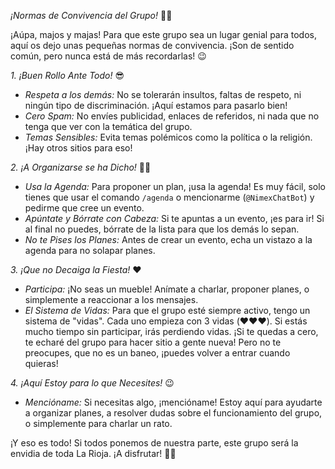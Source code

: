 *¡Normas de Convivencia del Grupo!* 📜🥳

¡Aúpa, majos y majas! Para que este grupo sea un lugar genial para todos, aquí os dejo unas pequeñas normas de convivencia\. ¡Son de sentido común, pero nunca está de más recordarlas! 😉

*1\. ¡Buen Rollo Ante Todo!* 😎

*   *Respeta a los demás:* No se tolerarán insultos, faltas de respeto, ni ningún tipo de discriminación\. ¡Aquí estamos para pasarlo bien!
*   *Cero Spam:* No envíes publicidad, enlaces de referidos, ni nada que no tenga que ver con la temática del grupo\.
*   *Temas Sensibles:* Evita temas polémicos como la política o la religión\. ¡Hay otros sitios para eso!

*2\. ¡A Organizarse se ha Dicho!* 📅🚀

*   *Usa la Agenda:* Para proponer un plan, ¡usa la agenda! Es muy fácil, solo tienes que usar el comando `/agenda` o mencionarme (`@NimexChatBot`) y pedirme que cree un evento\.
*   *Apúntate y Bórrate con Cabeza:* Si te apuntas a un evento, ¡es para ir! Si al final no puedes, bórrate de la lista para que los demás lo sepan\.
*   *No te Pises los Planes:* Antes de crear un evento, echa un vistazo a la agenda para no solapar planes\.

*3\. ¡Que no Decaiga la Fiesta!* ❤️

*   *Participa:* ¡No seas un mueble! Anímate a charlar, proponer planes, o simplemente a reaccionar a los mensajes\.
*   *El Sistema de Vidas:* Para que el grupo esté siempre activo, tengo un sistema de "vidas"\. Cada uno empieza con 3 vidas (❤️❤️❤️)\. Si estás mucho tiempo sin participar, irás perdiendo vidas\. ¡Si te quedas a cero, te echaré del grupo para hacer sitio a gente nueva! Pero no te preocupes, que no es un baneo, ¡puedes volver a entrar cuando quieras!

*4\. ¡Aquí Estoy para lo que Necesites!* 😉

*   *Mencióname:* Si necesitas algo, ¡mencióname! Estoy aquí para ayudarte a organizar planes, a resolver dudas sobre el funcionamiento del grupo, o simplemente para charlar un rato\.

¡Y eso es todo! Si todos ponemos de nuestra parte, este grupo será la envidia de toda La Rioja\. ¡A disfrutar! 🍇🥳
